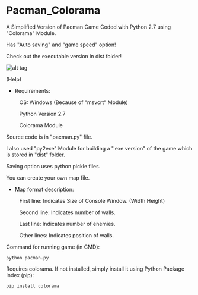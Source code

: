 # Pacman_Colorama
A Simplified Version of Pacman Game Coded with Python 2.7 using "Colorama" Module.

Has "Auto saving" and "game speed" option!

Check out the executable version in dist folder!

![alt tag](https://github.com/mkaafy/Pacman_Colorama/blob/master/ScreenShot.png)

(Help)

  + Requirements:

&nbsp;&nbsp;&nbsp;&nbsp;&nbsp;&nbsp;&nbsp;&nbsp; OS: Windows (Because of "msvcrt" Module)

&nbsp;&nbsp;&nbsp;&nbsp;&nbsp;&nbsp;&nbsp;&nbsp; Python Version 2.7

&nbsp;&nbsp;&nbsp;&nbsp;&nbsp;&nbsp;&nbsp;&nbsp; Colorama Module

Source code is in "pacman.py" file.

I also used "py2exe" Module for building a ".exe version" of the game which is stored in "dist" folder.

Saving option uses python pickle files.

You can create your own map file.

  + Map format description:

&nbsp;&nbsp;&nbsp;&nbsp;&nbsp;&nbsp;&nbsp;&nbsp; First line: Indicates Size of Console Window. (Width Height)
  
&nbsp;&nbsp;&nbsp;&nbsp;&nbsp;&nbsp;&nbsp;&nbsp; Second line: Indicates number of walls.
  
&nbsp;&nbsp;&nbsp;&nbsp;&nbsp;&nbsp;&nbsp;&nbsp; Last line: Indicates number of enemies.
  
&nbsp;&nbsp;&nbsp;&nbsp;&nbsp;&nbsp;&nbsp;&nbsp; Other lines: Indicates position of walls.


Command for running game (in CMD):

    python pacman.py

Requires colorama. If not installed, simply install it using Python Package Index (pip):

    pip install colorama
